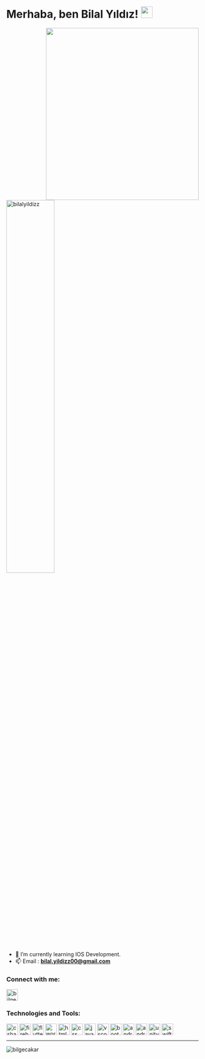 

# Merhaba, ben Bilal Yıldız!  <img src="https://raw.githubusercontent.com/MartinHeinz/MartinHeinz/master/wave.gif" width="30px">


<img align='right' src="https://64.media.tumblr.com/83928a1806eea0bf918c0dff130c9dbc/tumblr_na39k233Xy1r83cqho1_400.gifv" width="400" height="450">


<p>&nbsp;
 <img align="center" src="https://github-readme-stats.vercel.app/api?username=bilalyildizz&show_icons=true&bg_color=50,e96205,904e99&title_color=fff&text_color=fff&icon_color=f2f2f2&locale=en&count_private=true&hide=issues" alt="bilalyildizz" width="50%" /></p>



- 🌱 I’m currently learning IOS Development.
- 📫 Email :  **bilal.yildizz00@gmail.com**

<h3 align="left">Connect with me:</h3>
<p style="text-align:left">
<a href="https://www.linkedin.com/in/bilgecakar/" target="blank"><img align="center" src="https://velanovascular.com/wp-content/uploads/2020/06/LinkedIn.png" alt="bilgecakar" height="30" width="30" /></a>
</p>


<h3 align="left">Technologies and Tools:</h3>
<p style="text-align:left">
<a href="https://docs.microsoft.com/en-us/dotnet/csharp/" target="blank"><img align="center" src="https://seeklogo.com/images/C/c-sharp-c-logo-02F17714BA-seeklogo.com.png" alt="csharp" height="30" width="30" /></a>
<a href="https://firebase.google.com/" target="blank"><img align="center" src="https://e7.pngegg.com/pngimages/119/167/png-clipart-firebase-cloud-messaging-google-developers-software-development-kit-google-angle-triangle-thumbnail.png" alt="firebase" height="30" width="30" /></a>
<a href="https://flutter.dev/" target="blank"><img align="center" src="https://cdn.iconscout.com/icon/free/png-256/flutter-2038877-1720090.png" alt="flutter" height="30" width="30" /></a>
<a href="https://wordpress.com/" target="blank"><img align="center" src="https://seeklogo.com/images/W/wordpress-icon-logo-45667D3313-seeklogo.com.png" alt="wordpress" height="30" width="30" /></a>
<a href="https://www.w3schools.com/html/" target="blank"><img align="center" src="https://icons.iconarchive.com/icons/cornmanthe3rd/plex/256/Other-html-5-icon.png" alt="html5" height="30" width="30" /></a>
<a href="https://www.w3schools.com/css/" target="blank"><img align="center" src="https://cdn.iconscout.com/icon/free/png-256/css-131-722685.png" alt="css" height="30" width="30" /></a>
<a href="https://www.javascript.com/" target="blank"><img align="center" src="https://icon-library.com/images/javascript-icon-png/javascript-icon-png-7.jpg" alt="javascript" height="30" width="30" /></a>
<a href="https://code.visualstudio.com/" target="blank"><img align="center" src="https://cdn.icon-icons.com/icons2/2107/PNG/512/file_type_vscode_icon_130084.png" alt="vscode" height="30" width="30" /></a>
<a href="https://getbootstrap.com/" target="blank"><img align="center" src="https://www.digitalkure.com/wp-content/uploads/2019/01/bootstrap-1.png" alt="bootstrap" height="30" width="30" /></a>
<a href="https://developer.android.com/" target="blank"><img align="center" src="https://e1.pngegg.com/pngimages/736/783/png-clipart-macos-app-icons-android-studio.png" alt="androidstudio" height="30" width="30" /></a>
<a href="https://www.sourcetreeapp.com/" target="blank"><img align="center" src="https://pbs.twimg.com/profile_images/907270522492383232/8wgOvccc_400x400.jpg" alt="androidstudio" height="30" width="30" /></a>
<a href="https://unity.com/" target="blank"><img align="center" src="https://pngimage.net/wp-content/uploads/2018/06/unity-icon-png-6.png" alt="unity3d" height="30" width="30" /></a>
<a href="https://unity.com/" target="blank"><img align="center" src="https://cdn-icons-png.flaticon.com/512/214/214542.png" alt="swift" height="30" width="30" /></a>
</p>
<hr></hr>

<p><img align="left" src="https://github-readme-stats.vercel.app/api/top-langs?username=bilalyildizz&show_icons=true&bg_color=50,e96205,904e99&title_color=fff&text_color=fff&icon_color=f2f2f2&locale=en&layout=compact&count-private=true" alt="bilgecakar" /></p>
